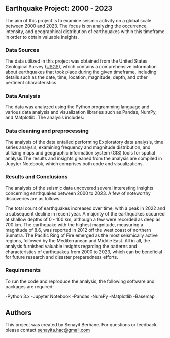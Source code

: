 ## Earthquake Project: 2000 - 2023

The aim of this project is to examine seismic activity on a global scale between 2000 and 2023. The focus is on analyzing the occurrence, intensity, and geographical distribution of earthquakes within this timeframe in order to obtain valuable insights.

### Data Sources
The data utilized in this project was obtained from the United States Geological Survey ([USGS](https://earthquake.usgs.gov/data/comcat/)), which contains a comprehensive information about earthquakes that took place during the given timeframe, including details such as the date, time, location, magnitude, depth, and other pertinent characteristics.

### Data Analysis
The data was analyzed using the Python programming language and various data analysis and visualization libraries such as Pandas, NumPy, and Matplotlib. The analysis includes:

### Data cleaning and preprocessing
The analysis of the data entailed performing Exploratory data analysis, time series analysis, examining frequency and magnitude distribution, and utilizing maps and geographic information system (GIS) tools for spatial analysis.The results and insights gleaned from the analysis are compiled in Jupyter Notebook, which comprises both code and visualizations.

### Results and Conclusions
The analysis of the seismic data uncovered several interesting insights concerning earthquakes between 2000 to 2023. A few of noteworthy discoveries are as follows:

The total count of earthquakes increased over time, with a peak in 2022 and a subsequent decline in recent year. A majority of the earthquakes occurred at shallow depths of 0 - 100 km, although a few were recorded as deep as 700 km. The earthquake with the highest magnitude, measuring a magnitude of 8.6, was reported in 2012 off the west coast of northern Sumatra. The Pacific Ring of Fire emerged as the most seismically active regions, followed by the Mediterranean and Middle East. All in all, the analysis furnished valuable insights regarding the patterns and characteristics of earthquakes from 2000 to 2023, which can be beneficial for future research and disaster preparedness efforts.


### Requirements
To run the code and reproduce the analysis, the following software and packages are required:

-Python 3.x
-Jupyter Notebook
-Pandas
-NumPy
-Matplotlib
-Basemap


## Authors
This project was created by Senayit Berhane. For questions or feedback, please contact senayita.hac@gmail.com
